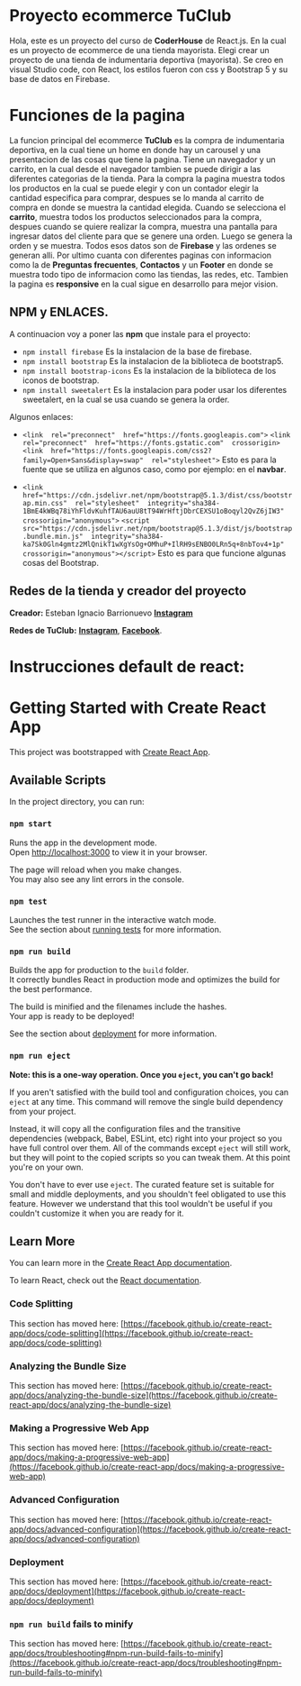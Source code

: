 # Proyecto ecommerce TuClub

Hola, este es un proyecto del curso de **CoderHouse** de React.js. En la cual es un proyecto de ecommerce de una tienda mayorista. Elegi crear un proyecto de una tienda de indumentaria deportiva (mayorista). Se creo en visual Studio code, con React, los estilos fueron con css y Bootstrap 5 y su base de datos en Firebase.


# Funciones de la pagina

La funcion principal del ecommerce **TuClub** es la compra de indumentaria deportiva, en la cual tiene un home en donde hay un carousel y una presentacion de las cosas que tiene la pagina. Tiene un navegador y un carrito, en la cual desde el navegador tambien se puede dirigir a las diferentes categorias de la tienda.
Para la compra la pagina muestra todos los productos en la cual se puede elegir y con un contador elegir la cantidad especifica para comprar, despues se lo manda al carrito de compra en donde se muestra la cantidad elegida.
Cuando se selecciona el **carrito**, muestra todos los productos seleccionados para la compra, despues cuando se quiere realizar la compra, muestra una pantalla para ingresar datos del cliente para que se genere una orden. Luego se genera la orden y se muestra. Todos esos datos son de **Firebase** y las ordenes se generan alli.
Por ultimo cuanta con diferentes paginas con informacion como la de **Preguntas frecuentes**, **Contactos** y un **Footer** en donde se muestra todo tipo de informacion como las tiendas, las redes, etc. Tambien la pagina es **responsive** en la cual sigue en desarrollo para mejor vision.


## NPM y ENLACES.

A continuacion voy a poner las **npm** que instale para el proyecto:

 - `npm install firebase`   Es la instalacion de la base de firebase.
 - `npm install bootstrap` Es la instalacion de la biblioteca de bootstrap5.
 - `npm install bootstrap-icons` Es la instalacion de la biblioteca de los iconos de bootstrap.
 - `npm install sweetalert` Es la instalacion para poder usar los diferentes sweetalert, en la cual se usa cuando se genera la order.
 
 Algunos enlaces:
 
 - `<link  rel="preconnect"  href="https://fonts.googleapis.com">`
   `<link  rel="preconnect"  href="https://fonts.gstatic.com"  crossorigin>`
    `<link  href="https://fonts.googleapis.com/css2?family=Open+Sans&display=swap"  rel="stylesheet">` Esto es para la fuente que se utiliza en algunos caso, como por ejemplo: en el **navbar**.
    
 - `<link  href="https://cdn.jsdelivr.net/npm/bootstrap@5.1.3/dist/css/bootstrap.min.css"  rel="stylesheet"  integrity="sha384-1BmE4kWBq78iYhFldvKuhfTAU6auU8tT94WrHftjDbrCEXSU1oBoqyl2QvZ6jIW3"  crossorigin="anonymous">`
`<script  src="https://cdn.jsdelivr.net/npm/bootstrap@5.1.3/dist/js/bootstrap.bundle.min.js"  integrity="sha384-ka7Sk0Gln4gmtz2MlQnikT1wXgYsOg+OMhuP+IlRH9sENBO0LRn5q+8nbTov4+1p"  crossorigin="anonymous"></script>` Esto es para que funcione algunas cosas del Bootstrap.

## Redes de la tienda y creador del proyecto

 **Creador:**   Esteban Ignacio Barrionuevo    **[Instagram](https://www.instagram.com/3steban.barrionuevo/)**
  
**Redes de TuClub:**  **[Instagram](https://www.instagram.com/tu.club10/)**, **[Facebook](https://www.facebook.com/profile.php?id=100063552429807)**.


# Instrucciones default de react:

# Getting Started with Create React App

This project was bootstrapped with [Create React App](https://github.com/facebook/create-react-app).

## Available Scripts

In the project directory, you can run:

### `npm start`

Runs the app in the development mode.\
Open [http://localhost:3000](http://localhost:3000) to view it in your browser.

The page will reload when you make changes.\
You may also see any lint errors in the console.

### `npm test`

Launches the test runner in the interactive watch mode.\
See the section about [running tests](https://facebook.github.io/create-react-app/docs/running-tests) for more information.

### `npm run build`

Builds the app for production to the `build` folder.\
It correctly bundles React in production mode and optimizes the build for the best performance.

The build is minified and the filenames include the hashes.\
Your app is ready to be deployed!

See the section about [deployment](https://facebook.github.io/create-react-app/docs/deployment) for more information.

### `npm run eject`

**Note: this is a one-way operation. Once you `eject`, you can't go back!**

If you aren't satisfied with the build tool and configuration choices, you can `eject` at any time. This command will remove the single build dependency from your project.

Instead, it will copy all the configuration files and the transitive dependencies (webpack, Babel, ESLint, etc) right into your project so you have full control over them. All of the commands except `eject` will still work, but they will point to the copied scripts so you can tweak them. At this point you're on your own.

You don't have to ever use `eject`. The curated feature set is suitable for small and middle deployments, and you shouldn't feel obligated to use this feature. However we understand that this tool wouldn't be useful if you couldn't customize it when you are ready for it.

## Learn More

You can learn more in the [Create React App documentation](https://facebook.github.io/create-react-app/docs/getting-started).

To learn React, check out the [React documentation](https://reactjs.org/).

### Code Splitting

This section has moved here: [https://facebook.github.io/create-react-app/docs/code-splitting](https://facebook.github.io/create-react-app/docs/code-splitting)

### Analyzing the Bundle Size

This section has moved here: [https://facebook.github.io/create-react-app/docs/analyzing-the-bundle-size](https://facebook.github.io/create-react-app/docs/analyzing-the-bundle-size)

### Making a Progressive Web App

This section has moved here: [https://facebook.github.io/create-react-app/docs/making-a-progressive-web-app](https://facebook.github.io/create-react-app/docs/making-a-progressive-web-app)

### Advanced Configuration

This section has moved here: [https://facebook.github.io/create-react-app/docs/advanced-configuration](https://facebook.github.io/create-react-app/docs/advanced-configuration)

### Deployment

This section has moved here: [https://facebook.github.io/create-react-app/docs/deployment](https://facebook.github.io/create-react-app/docs/deployment)

### `npm run build` fails to minify

This section has moved here: [https://facebook.github.io/create-react-app/docs/troubleshooting#npm-run-build-fails-to-minify](https://facebook.github.io/create-react-app/docs/troubleshooting#npm-run-build-fails-to-minify)
